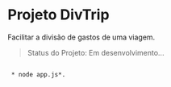 # Projeto DivTrip

Facilitar a divisão de gastos de uma viagem.

> Status do Projeto: Em desenvolvimento...

```

 * node app.js*.

```
